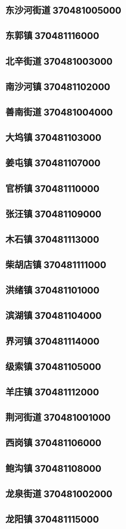 # 东沙河街道 370481005000
# 东郭镇 370481116000
# 北辛街道 370481003000
# 南沙河镇 370481102000
# 善南街道 370481004000
# 大坞镇 370481103000
# 姜屯镇 370481107000
# 官桥镇 370481110000
# 张汪镇 370481109000
# 木石镇 370481113000
# 柴胡店镇 370481111000
# 洪绪镇 370481101000
# 滨湖镇 370481104000
# 界河镇 370481114000
# 级索镇 370481105000
# 羊庄镇 370481112000
# 荆河街道 370481001000
# 西岗镇 370481106000
# 鲍沟镇 370481108000
# 龙泉街道 370481002000
# 龙阳镇 370481115000
